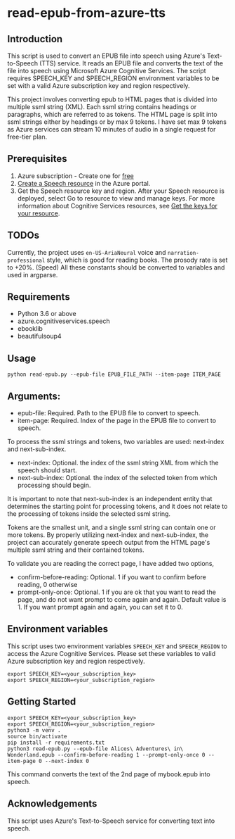 # read-epub-from-azure-tts
## Introduction
This script is used to convert an EPUB file into speech using Azure's Text-to-Speech (TTS) service. It reads an EPUB file and converts the text of the file into speech using Microsoft Azure Cognitive Services. The script requires SPEECH_KEY and SPEECH_REGION environment variables to be set with a valid Azure subscription key and region respectively.

This project involves converting epub to HTML pages that is divided into multiple ssml string (XML). Each ssml string contains headings or paragraphs, which are referred to as tokens.
The HTML page is split into ssml strings either by headings or by max 9 tokens. I have set max 9 tokens as Azure services can stream 10 minutes of audio in a single request for free-tier plan.

## Prerequisites
1. Azure subscription - Create one for [free](https://azure.microsoft.com/free/cognitive-services)
2. [Create a Speech resource](https://portal.azure.com/#create/Microsoft.CognitiveServicesSpeechServices) in the Azure portal.
3. Get the Speech resource key and region. After your Speech resource is deployed, select Go to resource to view and manage keys. For more information about Cognitive Services resources, see [Get the keys for your resource](https://learn.microsoft.com/en-us/azure/cognitive-services/cognitive-services-apis-create-account#get-the-keys-for-your-resource).

## TODOs
Currently, the project uses `en-US-AriaNeural` voice and `narration-professional` style, which is good for reading books.
The prosody rate is set to +20%. (Speed)
All these constants should be converted to variables and used in argparse.

## Requirements
* Python 3.6 or above
* azure.cognitiveservices.speech
* ebooklib
* beautifulsoup4

## Usage

```
python read-epub.py --epub-file EPUB_FILE_PATH --item-page ITEM_PAGE
```

## Arguments:
* epub-file: Required. Path to the EPUB file to convert to speech.
* item-page: Required. Index of the page in the EPUB file to convert to speech.

To process the ssml strings and tokens, two variables are used: next-index and next-sub-index.

* next-index: Optional. the index of the ssml string XML from which the speech should start.
* next-sub-index: Optional. the index of the selected token from which processing should begin.

It is important to note that next-sub-index is an independent entity that determines the starting point for processing tokens, and it does not relate to the processing of tokens inside the selected ssml string.

Tokens are the smallest unit, and a single ssml string can contain one or more tokens. By properly utilizing next-index and next-sub-index, the project can accurately generate speech output from the HTML page's multiple ssml string and their contained tokens.

To validate you are reading the correct page, I have added two options,

* confirm-before-reading: Optional. 1 if you want to confirm before reading, 0 otherwise
* prompt-only-once: Optional. 1 if you are ok that you want to read the page, and do not want prompt to come again and again. Default value is 1. If you want prompt again and again, you can set it to 0.

## Environment variables
This script uses two environment variables `SPEECH_KEY` and `SPEECH_REGION` to access the Azure Cognitive Services. Please set these variables to valid Azure subscription key and region respectively.

```
export SPEECH_KEY=<your_subscription_key>
export SPEECH_REGION=<your_subscription_region>
```

## Getting Started
```
export SPEECH_KEY=<your_subscription_key>
export SPEECH_REGION=<your_subscription_region>
python3 -m venv .
source bin/activate
pip install -r requirements.txt
python3 read-epub.py --epub-file Alices\ Adventures\ in\ Wonderland.epub --confirm-before-reading 1 --prompt-only-once 0 --item-page 0 --next-index 0
```
This command converts the text of the 2nd page of mybook.epub into speech.

## Acknowledgements
This script uses Azure's Text-to-Speech service for converting text into speech.